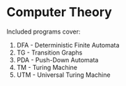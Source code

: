 # Computer Theory

Included programs cover:

 1. DFA - Deterministic Finite Automata
 2. TG - Transition Graphs
 3. PDA - Push-Down Automata
 4. TM - Turing Machine
 5. UTM - Universal Turing Machine
